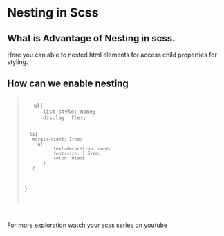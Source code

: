 # Nesting in Scss

## What is Advantage of Nesting in scss.
   Here you can able to nested html elements for access child properties for styling.

## How can we enable nesting

> <code>
>    ul{
>       list-style: none;
>       display: flex;
>
>       li{
>        margin-right: 1rem;
>          a{
>                text-decoration: none;
>                font-size: 1.5rem;
>                color: black;
>            }
>        }
>    }
</code>

[For more exploration watch your scss series on youtube](https://www.youtube.com/@programmingashram/)
